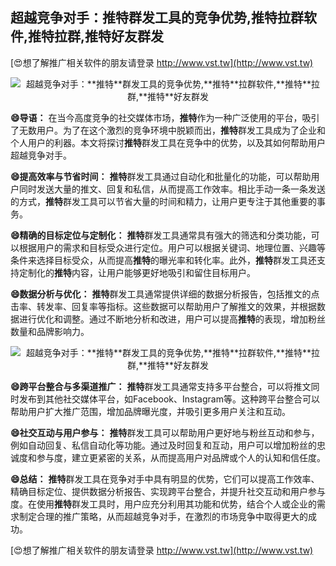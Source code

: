 ## **超越竞争对手：**推特**群发工具的竞争优势,**推特**拉群软件,**推特**拉群,**推特**好友群发**

[😍想了解推广相关软件的朋友请登录 http://www.vst.tw](http://www.vst.tw)

 <center><img src="https://vst.tw/MP4/tuiguang/png/5.png" alt="超越竞争对手：**推特**群发工具的竞争优势,**推特**拉群软件,**推特**拉群,**推特**好友群发"></center>

**😄导语：**
在当今高度竞争的社交媒体市场，**推特**作为一种广泛使用的平台，吸引了无数用户。为了在这个激烈的竞争环境中脱颖而出，**推特**群发工具成为了企业和个人用户的利器。本文将探讨**推特**群发工具在竞争中的优势，以及其如何帮助用户超越竞争对手。

**😄提高效率与节省时间：**
**推特**群发工具通过自动化和批量化的功能，可以帮助用户同时发送大量的推文、回复和私信，从而提高工作效率。相比手动一条一条发送的方式，**推特**群发工具可以节省大量的时间和精力，让用户更专注于其他重要的事务。

**😄精确的目标定位与定制化：**
**推特**群发工具通常具有强大的筛选和分类功能，可以根据用户的需求和目标受众进行定位。用户可以根据关键词、地理位置、兴趣等条件来选择目标受众，从而提高**推特**的曝光率和转化率。此外，**推特**群发工具还支持定制化的**推特**内容，让用户能够更好地吸引和留住目标用户。

**😄数据分析与优化：**
**推特**群发工具通常提供详细的数据分析报告，包括推文的点击率、转发率、回复率等指标。这些数据可以帮助用户了解推文的效果，并根据数据进行优化和调整。通过不断地分析和改进，用户可以提高**推特**的表现，增加粉丝数量和品牌影响力。

 <center><img src="https://vst.tw/MP4/tuiguang/png/7.png" alt="超越竞争对手：**推特**群发工具的竞争优势,**推特**拉群软件,**推特**拉群,**推特**好友群发"></center>

**😄跨平台整合与多渠道推广：**
**推特**群发工具通常支持多平台整合，可以将推文同时发布到其他社交媒体平台，如Facebook、Instagram等。这种跨平台整合可以帮助用户扩大推广范围，增加品牌曝光度，并吸引更多用户关注和互动。

**😄社交互动与用户参与：**
**推特**群发工具可以帮助用户更好地与粉丝互动和参与，例如自动回复、私信自动化等功能。通过及时回复和互动，用户可以增加粉丝的忠诚度和参与度，建立更紧密的关系，从而提高用户对品牌或个人的认知和信任度。

**😄总结：**
**推特**群发工具在竞争对手中具有明显的优势，它们可以提高工作效率、精确目标定位、提供数据分析报告、实现跨平台整合，并提升社交互动和用户参与度。在使用**推特**群发工具时，用户应充分利用其功能和优势，结合个人或企业的需求制定合理的推广策略，从而超越竞争对手，在激烈的市场竞争中取得更大的成功。

[😍想了解推广相关软件的朋友请登录 http://www.vst.tw](http://www.vst.tw)



